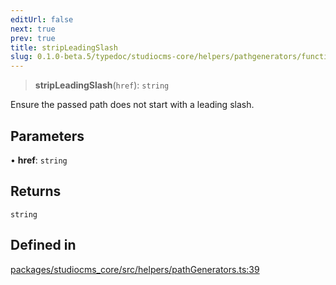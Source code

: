 ```yaml
---
editUrl: false
next: true
prev: true
title: stripLeadingSlash
slug: 0.1.0-beta.5/typedoc/studiocms-core/helpers/pathgenerators/functions/stripleadingslash
---
```


> **stripLeadingSlash**(`href`): `string`

Ensure the passed path does not start with a leading slash.

## Parameters

• **href**: `string`

## Returns

`string`

## Defined in

[packages/studiocms\_core/src/helpers/pathGenerators.ts:39](https://github.com/astrolicious/studiocms/tree/main/packages/studiocms_core/src/helpers/pathGenerators.ts#L39)

